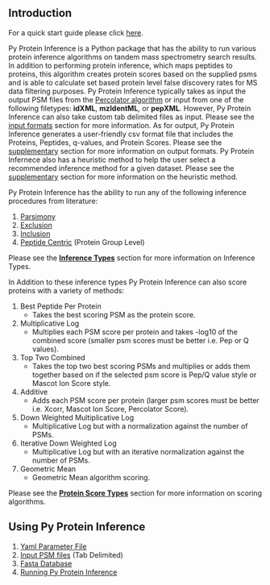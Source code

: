 ## Introduction


For a quick start guide please click [here](quickstart.md).

Py Protein Inference is a Python package that has the ability to run various protein inference algorithms on tandem mass spectrometry search results. 
In addition to performing protein inference, which maps peptides to proteins, this algorithm creates protein scores based on the supplied psms and is able to calculate set based protein level false discovery rates for MS data filtering purposes.
Py Protein Inference typically takes as input the output PSM files from the [Percolator algorithm](https://github.com/percolator/percolator) or input from one of the following filetypes: __idXML__, __mzIdentML__, or __pepXML__.
However, Py Protein Inference can also take custom tab delimited files as input. Please see the [input formats](input_format.md) section for more information.
As for output, Py Protein Inference generates a user-friendly csv format file that includes the Proteins, Peptides, q-values, and Protein Scores.  Please see the [supplementary](supplementary.md#export-types) section for more information on output formats. 
Py Protein Infernece also has a heuristic method to help the user select a recommended inference method for a given dataset. Please see the [supplementary](supplementary.md#heuristic-algorithm) section for more information on the heuristic method.

Py Protein Inference has the ability to run any of the following inference procedures from literature:

1. [Parsimony](supplementary.md#parsimony)
2. [Exclusion](supplementary.md#exclusion)
3. [Inclusion](supplementary.md#inclusion)
4. [Peptide Centric](supplementary.md#peptide-centric) (Protein Group Level)

Please see the [__Inference Types__](supplementary.md#inference-types) section for more information on Inference Types.

In Addition to these inference types Py Protein Inference can also score proteins with a variety of methods:

1. Best Peptide Per Protein 
    - Takes the best scoring PSM as the protein score.
2. Multiplicative Log 
    - Multiplies each PSM score per protein and takes -log10 of the combined score (smaller psm scores must be better i.e. Pep or Q values).
3. Top Two Combined 
    - Takes the top two best scoring PSMs and multiplies or adds them together based on if the selected psm score is Pep/Q value style or Mascot Ion Score style.
4. Additive 
    - Adds each PSM score per protein (larger psm scores must be better i.e. Xcorr, Mascot Ion Score, Percolator Score).
5. Down Weighted Multiplicative Log 
    - Multiplicative Log but with a normalization against the number of PSMs.
6. Iterative Down Weighted Log 
    - Multiplicative Log but with an iterative normalization against the number of PSMs.
7. Geometric Mean 
    - Geometric Mean algorithm scoring.

Please see the [__Protein Score Types__](supplementary.md#protein-score-types) section for more information on scoring algorithms.

## Using Py Protein Inference
 1. [Yaml Parameter File](parameters.md#yaml-parameter-file-outline)
 2. [Input PSM files](input_format.md#input-file-examples) (Tab Delimited)
 3. [Fasta Database](input_format.md#fasta-file-example)
 4. [Running Py Protein Inference](advanced.md#running-py-protein-inference)